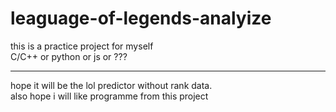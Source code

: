 # leaguage-of-legends-analyize
this is a practice project for myself  
C/C++ or python or js or ???  

----

hope it will be the lol predictor without rank data.  
also hope i will like programme from this project  
